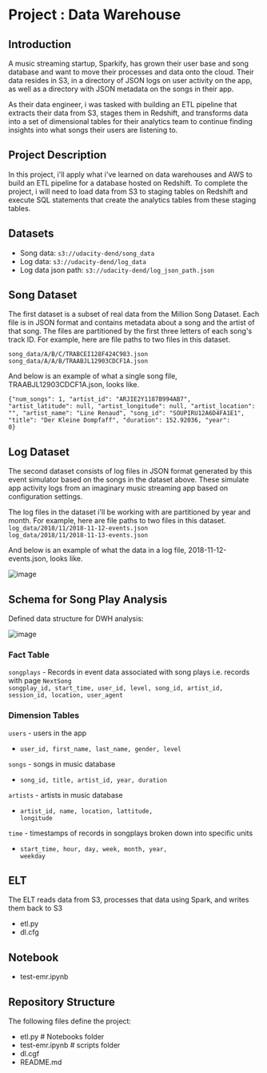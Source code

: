 # Project : Data Warehouse

## Introduction
A music streaming startup, Sparkify, has grown their user base and song database and want to move their processes and data onto the cloud. Their data resides in S3, in a directory of JSON logs on user activity on the app, as well as a directory with JSON metadata on the songs in their app.

As their data engineer, i was tasked with building an ETL pipeline that extracts their data from S3, stages them in Redshift, and transforms data into a set of dimensional tables for their analytics team to continue finding insights into what songs their users are listening to. 

## Project Description
In this project, i'll apply what i've learned on data warehouses and AWS to build an ETL pipeline for a database hosted on Redshift. To complete the project, i will need to load data from S3 to staging tables on Redshift and execute SQL statements that create the analytics tables from these staging tables.

## Datasets
* Song data: <code>s3://udacity-dend/song_data</code>
* Log data: <code>s3://udacity-dend/log_data</code>
* Log data json path: <code>s3://udacity-dend/log_json_path.json</code>

## Song Dataset
The first dataset is a subset of real data from the Million Song Dataset. Each file is in JSON format and contains metadata about a song and the artist of that song. The files are partitioned by the first three letters of each song's track ID. For example, here are file paths to two files in this dataset.

<code>song_data/A/B/C/TRABCEI128F424C983.json</code></br>
<code>song_data/A/A/B/TRAABJL12903CDCF1A.json</code>

And below is an example of what a single song file, TRAABJL12903CDCF1A.json, looks like.

<code>{"num_songs": 1, "artist_id": "ARJIE2Y1187B994AB7", "artist_latitude": null, "artist_longitude": null, "artist_location": "", "artist_name": "Line Renaud", "song_id": "SOUPIRU12A6D4FA1E1", "title": "Der Kleine Dompfaff", "duration": 152.92036, "year": 0}</code>

## Log Dataset
The second dataset consists of log files in JSON format generated by this event simulator based on the songs in the dataset above. These simulate app activity logs from an imaginary music streaming app based on configuration settings.

The log files in the dataset i'll be working with are partitioned by year and month. For example, here are file paths to two files in this dataset.
<code>log_data/2018/11/2018-11-12-events.json</code></br>
<code>log_data/2018/11/2018-11-13-events.json</code>

And below is an example of what the data in a log file, 2018-11-12-events.json, looks like.

![image](https://user-images.githubusercontent.com/24605851/198902466-22cabcd9-2b88-4ea4-bbc0-e47a4cb11564.png)

## Schema for Song Play Analysis
Defined data structure for DWH analysis:

![image](https://user-images.githubusercontent.com/24605851/198902913-ac0d5a59-1438-4824-884c-92e73cc24bf5.png)

### Fact Table
<code>songplays</code> - Records in event data associated with song plays i.e. records with page <code>NextSong</code></br>
<code>songplay_id, start_time, user_id, level, song_id, artist_id, session_id, location, user_agent</code>

### Dimension Tables
<code>users</code> - users in the app</br>
* <code>user_id, first_name, last_name, gender, level</code></br>

<code>songs</code> - songs in music database</br>
* <code>song_id, title, artist_id, year, duration</code></br>

<code>artists</code> - artists in music database</br>
* <code>artist_id, name, location, lattitude, longitude</code></br>

<code>time</code> - timestamps of records in songplays broken down into specific units</br>
* <code>start_time, hour, day, week, month, year, weekday</code></br>

## ELT
The ELT reads data from S3, processes that data using Spark, and writes them back to S3  
   * etl.py
   * dl.cfg

## Notebook
   * test-emr.ipynb

## Repository Structure
The following files define the project: </br>
<ul>
  <li>etl.py                        # Notebooks folder </li>
  <li>test-emr.ipynb                # scripts folder </li>
  <li>dl.cgf</li>
  <li>README.md </li>
</ul>

